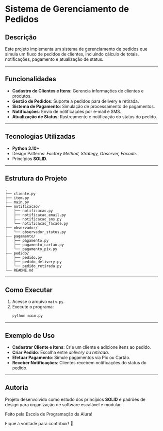 # **Sistema de Gerenciamento de Pedidos**

## **Descrição**

Este projeto implementa um sistema de gerenciamento de pedidos que simula um fluxo de pedidos de clientes, incluindo cálculo de totais, notificações, pagamento e atualização de status.

---

## **Funcionalidades**

- **Cadastro de Clientes e Itens**: Gerencia informações de clientes e produtos.
- **Gestão de Pedidos**: Suporte a pedidos para delivery e retirada.
- **Sistema de Pagamento**: Simulação de processamento de pagamentos.
- **Notificações**: Envio de notificações por e-mail e SMS.
- **Atualização de Status**: Rastreamento e notificação do status do pedido.
---

## **Tecnologias Utilizadas**

- **Python 3.10+**
- Design Patterns: _Factory Method, Strategy, Observer, Facade_.
- Princípios **SOLID**.

---

## **Estrutura do Projeto**

```
.
├── cliente.py
├── item.py
├── main.py
├── notificacao/
│   ├── notificacao.py
│   ├── notificacao_email.py
│   ├── notificacao_sms.py
│   └── notificacao_facade.py
├── observador/
│   └── observador_status.py
├── pagamento/
│   ├── pagamento.py
│   ├── pagamento_cartao.py
│   └── pagamento_pix.py
├── pedido/
│   ├── pedido.py
│   ├── pedido_delivery.py
│   └── pedido_retirada.py
└── README.md
```

---

## **Como Executar**

1. Acesse o arquivo `main.py`.
2. Execute o programa:
   ```bash
   python main.py
   ```

---

## **Exemplo de Uso**

- **Cadastrar Cliente e Itens**:
  Crie um cliente e adicione itens ao pedido.
- **Criar Pedido**:
  Escolha entre _delivery_ ou _retirada_.
- **Efetuar Pagamento**:
  Simule pagamentos via Pix ou Cartão.
- **Receber Notificações**:
  Clientes recebem notificações do status do pedido.

---

## **Autoria**

Projeto desenvolvido como estudo dos princípios **SOLID** e padrões de design para organização de software escalável e modular.

Feito pela Escola de Programação da Alura!

Fique à vontade para contribuir! 🎉
